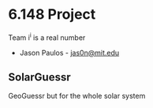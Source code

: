 # 6.148 Project
Team i<sup>i</sup> is a real number
 - Jason Paulos - jas0n@mit.edu

## SolarGuessr
GeoGuessr but for the whole solar system
